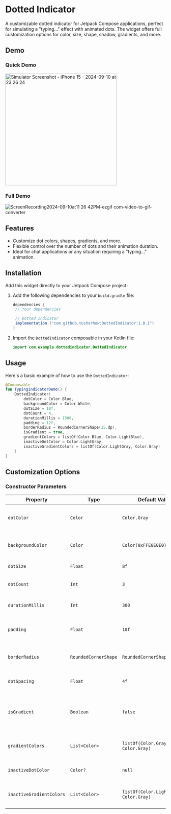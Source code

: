 
# Dotted Indicator

A customizable dotted indicator for Jetpack Compose applications, perfect for simulating a "typing..." effect with animated dots. The widget offers full customization options for color, size, shape, shadow, gradients, and more.

## Demo
### Quick Demo

<img src="https://github.com/user-attachments/assets/0493e1e9-bbeb-4224-a9e6-2bf868f9b021" alt="Simulator Screenshot - iPhone 15 - 2024-09-10 at 23 26 24" width="350"/>

### Full Demo

![ScreenRecording2024-09-10at11 26 42PM-ezgif com-video-to-gif-converter](https://github.com/user-attachments/assets/9c30fde3-7f6f-4e61-a94a-0892632ae1f5)

## Features

- Customize dot colors, shapes, gradients, and more.
- Flexible control over the number of dots and their animation duration.
- Ideal for chat applications or any situation requiring a "typing..." animation.

## Installation

Add this widget directly to your Jetpack Compose project:

1. Add the following dependencies to your `build.gradle` file:

   ```groovy
   dependencies {
    // Your dependencies

    // Dotted Indicator
    implementation ("com.github.tusharhow:DottedIndicator:1.0.1")
   }
   ```

2. Import the `DottedIndicator` composable in your Kotlin file:

   ```kotlin
   import com.example.dottedindicator.DottedIndicator
   ```

## Usage

Here's a basic example of how to use the `DottedIndicator`:

```kotlin
@Composable
fun TypingIndicatorDemo() {
    DottedIndicator(
        dotColor = Color.Blue,
        backgroundColor = Color.White,
        dotSize = 10f,
        dotCount = 4,
        durationMillis = 1500,
        padding = 12f,
        borderRadius = RoundedCornerShape(15.dp),
        isGradient = true,
        gradientColors = listOf(Color.Blue, Color.LightBlue),
        inactiveDotColor = Color.LightGray,
        inactiveGradientColors = listOf(Color.LightGray, Color.Gray)
    )
}
```

## Customization Options

### Constructor Parameters

| Property                | Type             | Default Value                                  | Description                                                             |
|-------------------------|------------------|------------------------------------------------|-------------------------------------------------------------------------|
| `dotColor`              | `Color`          | `Color.Gray`                                   | Color of the active dots in the indicator.                             |
| `backgroundColor`       | `Color`          | `Color(0xFFE0E0E0)`                           | Background color of the indicator box.                                  |
| `dotSize`               | `Float`          | `8f`                                          | Size of each dot.                                                       |
| `dotCount`              | `Int`            | `3`                                           | Number of dots to display.                                            |
| `durationMillis`        | `Int`            | `300`                                         | Animation duration for each dot.                                       |
| `padding`               | `Float`          | `10f`                                         | Padding inside the indicator container.                                 |
| `borderRadius`          | `RoundedCornerShape` | `RoundedCornerShape(12.dp)`                 | Border radius of the container.                                        |
| `dotSpacing`            | `Float`          | `4f`                                          | Spacing between dots.                                                  |
| `isGradient`            | `Boolean`        | `false`                                       | Set to `true` if you want to use gradients instead of solid colors.    |
| `gradientColors`        | `List<Color>`    | `listOf(Color.Gray, Color.Gray)`              | Gradient colors for the dots (if enabled).                             |
| `inactiveDotColor`      | `Color?`         | `null`                                        | Color of the inactive dots.                                            |
| `inactiveGradientColors` | `List<Color>`    | `listOf(Color.LightGray, Color.Gray)`         | Gradient colors for inactive dots.                                     |
